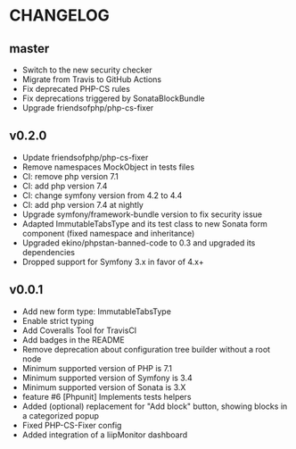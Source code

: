 CHANGELOG
=========

master
------

* Switch to the new security checker
* Migrate from Travis to GitHub Actions
* Fix deprecated PHP-CS rules
* Fix deprecations triggered by SonataBlockBundle
* Upgrade friendsofphp/php-cs-fixer

v0.2.0
------

* Update friendsofphp/php-cs-fixer 
* Remove namespaces MockObject in tests files
* CI: remove php version 7.1
* CI: add php version 7.4
* CI: change symfony version from 4.2 to 4.4
* CI: add php version 7.4 at nightly
* Upgrade symfony/framework-bundle version to fix security issue
* Adapted ImmutableTabsType and its test class to new Sonata form component (fixed namespace and inheritance)
* Upgraded ekino/phpstan-banned-code to 0.3 and upgraded its dependencies
* Dropped support for Symfony 3.x in favor of 4.x+

v0.0.1
------

* Add new form type: ImmutableTabsType
* Enable strict typing
* Add Coveralls Tool for TravisCI
* Add badges in the README
* Remove deprecation about configuration tree builder without a root node
* Minimum supported version of PHP is 7.1
* Minimum supported version of Symfony is 3.4
* Minimum supported version of Sonata is 3.X
* feature #6 [Phpunit] Implements tests helpers
* Added (optional) replacement for "Add block" button, showing blocks in a categorized popup
* Fixed PHP-CS-Fixer config
* Added integration of a liipMonitor dashboard
